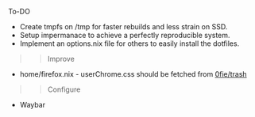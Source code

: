 To-DO
- Create tmpfs on /tmp for faster rebuilds and less strain on SSD.
- Setup impermanace to achieve a perfectly reproducible system.
- Implement an options.nix file for others to easily install the dotfiles.

>> Improve
- home/firefox.nix - userChrome.css should be fetched from [0fie/trash](github.com/0fie/trash)

>> Configure
- Waybar
